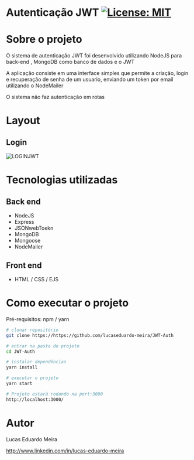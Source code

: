 # Autenticação JWT   [![License: MIT](https://img.shields.io/badge/License-MIT-yellow.svg)](https://opensource.org/licenses/MIT)



# Sobre o projeto


O sistema de autenticação JWT foi desenvolvido utilizando NodeJS para back-end , MongoDB como banco de dados e o JWT

A aplicação consiste em uma interface simples que permite a criação, login e recuperação de senha de um usuario, enviando um token por email utilizando o NodeMailer

O sistema não faz autenticação em rotas


# Layout
##  Login   

![LOGINJWT](https://user-images.githubusercontent.com/102125807/187346075-881d11f3-2f1f-4173-acf3-3593d4925793.png)



# Tecnologias utilizadas
## Back end
- NodeJS
- Express
- JSONwebToekn
- MongoDB
- Mongoose
- NodeMailer
## Front end
- HTML / CSS / EJS


# Como executar o projeto

Pré-requisitos: npm / yarn

```bash
# clonar repositório
git clone https://https://github.com/lucaseduardo-meira/JWT-Auth

# entrar na pasta do projeto
cd JWT-Auth

# instalar dependências
yarn install

# executar o projeto
yarn start

# Projeto estará rodando na port:3000
http://localhost:3000/
```

# Autor

Lucas Eduardo Meira

http://www.linkedin.com/in/lucas-eduardo-meira

